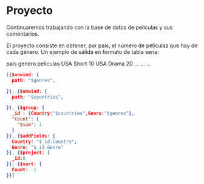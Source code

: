# Proyecto

Continuaremos trabajando con la base de datos de películas y sus comentarios.

El proyecto consiste en obtener, por país, el número de películas que hay de cada género. Un ejemplo de salida en formato de tabla sería:

pais	genero	peliculas
USA	Short	10
USA	Drama	20
...	...	...

```json
[{$unwind: {
  path: "$genres",

}}, {$unwind: {
  path: "$countries",

}}, {$group: {
  _id : {Country:"$countries",Genre:"$genres"},
  "Count": {
    "$sum": 1
  }
}}, {$addFields: {
  Country: "$_id.Country",
  Genre: "$_id.Genre"
}}, {$project: {
  _id:0
}}, {$sort: {
  Count: -1
}}]
```
